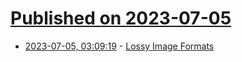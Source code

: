 # [Published on 2023-07-05](index.md)

* [2023-07-05, 03:09:19](https://lobste.rs/s/w4sqiu/lossy_image_formats) - [Lossy Image Formats](https://wiki.alopex.li/LossyImageFormats)
